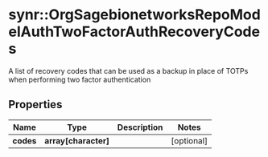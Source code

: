 # synr::OrgSagebionetworksRepoModelAuthTwoFactorAuthRecoveryCodes

A list of recovery codes that can be used as a backup in place of TOTPs when performing two factor authentication

## Properties
Name | Type | Description | Notes
------------ | ------------- | ------------- | -------------
**codes** | **array[character]** |  | [optional] 


